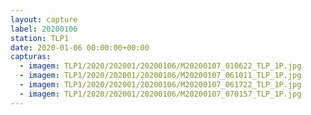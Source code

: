 ```yaml
---
layout: capture
label: 20200106
station: TLP1
date: 2020-01-06 00:00:00+00:00
capturas:
  - imagem: TLP1/2020/202001/20200106/M20200107_010622_TLP_1P.jpg
  - imagem: TLP1/2020/202001/20200106/M20200107_061011_TLP_1P.jpg
  - imagem: TLP1/2020/202001/20200106/M20200107_061722_TLP_1P.jpg
  - imagem: TLP1/2020/202001/20200106/M20200107_070157_TLP_1P.jpg
---
```

